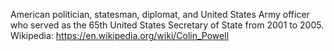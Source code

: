 American politician, statesman, diplomat, and United States Army officer who served as the 65th United States Secretary of State from 2001 to 2005.
Wikipedia: https://en.wikipedia.org/wiki/Colin_Powell